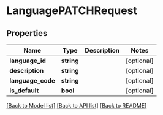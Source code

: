 # LanguagePATCHRequest

## Properties
Name | Type | Description | Notes
------------ | ------------- | ------------- | -------------
**language_id** | **string** |  | [optional] 
**description** | **string** |  | [optional] 
**language_code** | **string** |  | [optional] 
**is_default** | **bool** |  | [optional] 

[[Back to Model list]](../README.md#documentation-for-models) [[Back to API list]](../README.md#documentation-for-api-endpoints) [[Back to README]](../README.md)


